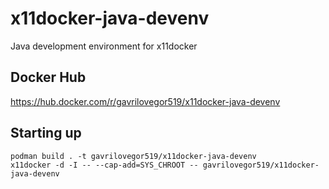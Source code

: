 # x11docker-java-devenv

Java development environment for x11docker

## Docker Hub

<https://hub.docker.com/r/gavrilovegor519/x11docker-java-devenv>

## Starting up

```shell
podman build . -t gavrilovegor519/x11docker-java-devenv
x11docker -d -I -- --cap-add=SYS_CHROOT -- gavrilovegor519/x11docker-java-devenv
```
